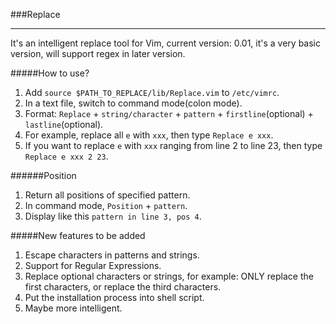 ###Replace

---

It's an intelligent replace tool for Vim, current version: 0.01, it's a very basic version, will support regex in later version.

#####How to use?
1. Add `source $PATH_TO_REPLACE/lib/Replace.vim` to `/etc/vimrc`.
2. In a text file, switch to command mode(colon mode).
3. Format: `Replace` + `string/character` + `pattern` + `firstline`(optional) + `lastline`(optional).
4. For example, replace all `e` with `xxx`, then type `Replace e xxx`.
5. If you want to replace `e` with `xxx` ranging from line 2 to line 23, then type `Replace e xxx 2 23`.

######Position
1. Return all positions of specified pattern.
2. In command mode, `Position` + `pattern`.
3. Display like this `pattern in line 3, pos 4`.

#####New features to be added
1. Escape characters in patterns and strings.
2. Support for Regular Expressions.
3. Replace optional characters or strings, for example: ONLY replace the first characters, or replace the third characters.
4. Put the installation process into shell script.
5. Maybe more intelligent.
